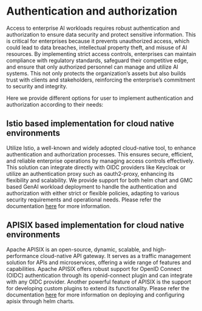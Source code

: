 # Authentication and authorization

Access to enterprise AI workloads requires robust authentication and authorization to ensure data security and protect sensitive information. This is critical for enterprises because it prevents unauthorized access, which could lead to data breaches, intellectual property theft, and misuse of AI resources. By implementing strict access controls, enterprises can maintain compliance with regulatory standards, safeguard their competitive edge, and ensure that only authorized personnel can manage and utilize AI systems. This not only protects the organization’s assets but also builds trust with clients and stakeholders, reinforcing the enterprise’s commitment to security and integrity.

Here we provide different options for user to implement authentication and authorization according to their needs:

## Istio based implementation for cloud native environments

Utilize Istio, a well-known and widely adopted cloud-native tool, to enhance authentication and authorization processes. This ensures secure, efficient, and reliable enterprise operations by managing access controls effectively. This solution can integrate directly with OIDC providers like Keycloak or utilize an authentication proxy such as oauth2-proxy, enhancing its flexibility and scalability. We provide support for both helm chart and GMC based GenAI workload deployment to handle the authentication and authorization with either strict or flexible policies, adapting to various security requirements and operational needs. Please refer the documentation [here](./auth-istio/README.md) for more information.

## APISIX based implementation for cloud native environments
Apache APISIX is an open-source, dynamic, scalable, and high-performance cloud-native API gateway. It serves as a traffic management solution for APIs and microservices, offering a wide range of features and capabilities. Apache APISIX offers robust support for OpenID Connect (OIDC) authentication through its openid-connect plugin and can integrate with any OIDC provider. Another powerful feature of APISIX is the support for developing custom plugins to extend its functionality. Please refer the documentation [here](./auth-apisix/README.md) for more information on deploying and configuring apisix through helm charts.
